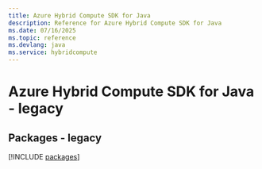 ```yaml
---
title: Azure Hybrid Compute SDK for Java
description: Reference for Azure Hybrid Compute SDK for Java
ms.date: 07/16/2025
ms.topic: reference
ms.devlang: java
ms.service: hybridcompute
---
```

# Azure Hybrid Compute SDK for Java - legacy
## Packages - legacy
[!INCLUDE [packages](hybrid-compute-index.md)]